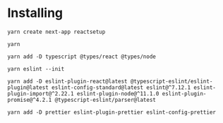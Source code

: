 # Installing

```shell
yarn create next-app reactsetup
```

```shell
yarn
```

```shell
yarn add -D typescript @types/react @types/node
```

```shell
yarn eslint --init
```

```shell
yarn add -D eslint-plugin-react@latest @typescript-eslint/eslint-plugin@latest eslint-config-standard@latest eslint@^7.12.1 eslint-plugin-import@^2.22.1 eslint-plugin-node@^11.1.0 eslint-plugin-promise@^4.2.1 @typescript-eslint/parser@latest
```

```shell
yarn add -D prettier eslint-plugin-prettier eslint-config-prettier
```